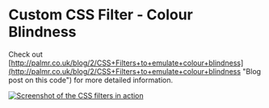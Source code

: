 # Custom CSS Filter - Colour Blindness #
Check out [http://palmr.co.uk/blog/2/CSS+Filters+to+emulate+colour+blindness](http://palmr.co.uk/blog/2/CSS+Filters+to+emulate+colour+blindness "Blog post on this code") for more detailed information.

[![Screenshot of the CSS filters in action](http://palmr.co.uk/uploads/blog/Custom-CSS-Filters/filters-preview.png)](http://palmr.co.uk/uploads/blog/Custom-CSS-Filters/demo "Click here to try out the filter")
